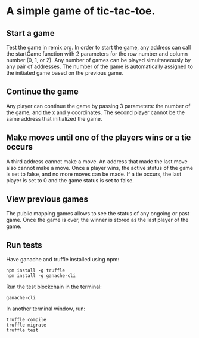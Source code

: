 # A simple game of tic-tac-toe.

## Start a game 

Test the game in remix.org.
In order to start the game, any address can call the startGame function with 2 parameters for the row number and column number (0, 1, or 2).
Any number of games can be played simultaneously by any pair of addresses. 
The number of the game is automatically assigned to the initiated game based on the previous game.

## Continue the game 

Any player can continue the game by passing 3 parameters: the number of the game, and the x and y coordinates.
The second player cannot be the same address that initialized the game. 

## Make moves until one of the players wins or a tie occurs

A third address cannot make a move. 
An address that made the last move also cannot make a move. 
Once a player wins, the active status of the game is set to false, and no more moves can be made. 
If a tie occurs, the last player is set to 0 and the game status is set to false. 

## View previous games

The public mapping games allows to see the status of any ongoing or past game. 
Once the game is over, the winner is stored as the last player of the game. 

## Run tests 

Have ganache and truffle installed using npm:

```
npm install -g truffle
npm install -g ganache-cli
```

Run the test blockchain in the terminal:

```
ganache-cli
```

In another terminal window, run:

```
truffle compile
truffle migrate
truffle test
```
